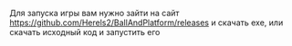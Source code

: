 Для запуска игры вам нужно зайти на сайт https://github.com/Herels2/BallAndPlatform/releases и скачать exe, или скачать исходный код и запустить его
